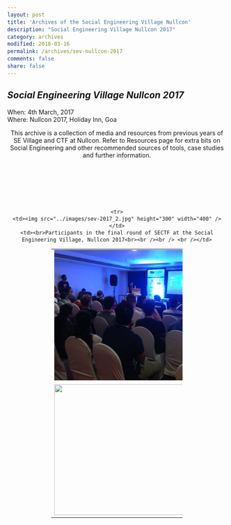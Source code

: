 ```yaml
---
layout: post
title: 'Archives of the Social Engineering Village Nullcon'
description: "Social Engineering Village Nullcon 2017"
category: archives
modified: 2018-03-16
permalink: /archives/sev-nullcon-2017
comments: false
share: false
---	
```



## *Social Engineering Village Nullcon 2017*

When: 4th March, 2017<br>
Where: Nullcon 2017, Holiday Inn, Goa<br>


<center>
This archive is a collection of media and resources from previous years of SE Village and CTF at Nullcon. Refer to Resources page for extra bits on Social Engineering and other recommended sources of tools, case studies and further information.

</center> 

<br /><br /><br /><br /><br />

<center>
<table style="width:60%" border="0">
  <tr>
    <td><img src="../images/sev-2017_9.jpg" height="300" width="400" /></td>
    <td><br>Talks at the Social Engineering Village, Nullcon 2017<br><br /><br /> <br /></td>
  </tr>

  <tr>
    <td><img src="../images/sev-2017_5" height="300" width="400" /></td>
    <td><br>Audience sharing experiences at the SE Village, Nullcon 2017<br><br /><br /> <br /></td>
  </tr>

    <tr>
    <td><img src="../images/sev-2017_2.jpg" height="300" width="400" /></td>
    <td><br>Participants in the final round of SECTF at the Social Engineering Village, Nullcon 2017<br><br /><br /> <br /></td>
  </tr>
</table>
</center>


<br /><br /><br />

